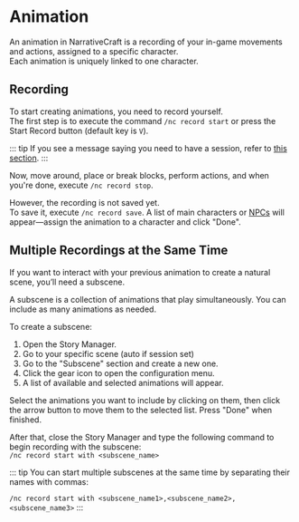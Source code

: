 # Animation

An animation in NarrativeCraft is a recording of your in-game movements and actions, assigned to a specific character.  
Each animation is uniquely linked to one character.

## Recording

To start creating animations, you need to record yourself.  
The first step is to execute the command `/nc record start` or press the Start Record button (default key is `V`).

::: tip
If you see a message saying you need to have a session, refer to [this section](/getting-started/managing-the-story#session).
:::

Now, move around, place or break blocks, perform actions, and when you're done, execute `/nc record stop`.

However, the recording is not saved yet.  
To save it, execute `/nc record save`. A list of main characters or [NPCs]() will appear—assign the animation to a character and click "Done".

## Multiple Recordings at the Same Time

If you want to interact with your previous animation to create a natural scene, you’ll need a subscene.

A subscene is a collection of animations that play simultaneously. You can include as many animations as needed.

To create a subscene:
1. Open the Story Manager.
2. Go to your specific scene (auto if session set)
3. Go to the "Subscene" section and create a new one.
4. Click the gear icon to open the configuration menu.
5. A list of available and selected animations will appear.

Select the animations you want to include by clicking on them, then click the arrow button to move them to the selected list. Press "Done" when finished.

After that, close the Story Manager and type the following command to begin recording with the subscene:  
`/nc record start with <subscene_name>`

::: tip
You can start multiple subscenes at the same time by separating their names with commas:

`/nc record start with <subscene_name1>,<subscene_name2>,<subscene_name3>`
:::
